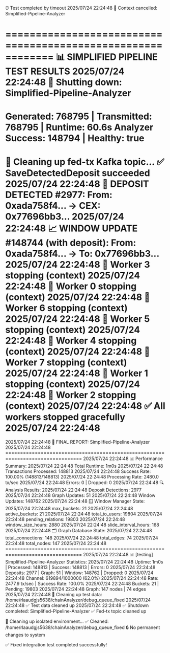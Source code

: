   ⏰ Test completed by timeout
2025/07/24 22:24:48 🛑 Context cancelled: Simplified-Pipeline-Analyzer

============================================================
📊 SIMPLIFIED PIPELINE TEST RESULTS
2025/07/24 22:24:48 🔄 Shutting down: Simplified-Pipeline-Analyzer
============================================================
Generated: 768795 | Transmitted: 768795 | Runtime: 60.6s
Analyzer Success: 148794 | Healthy: true
============================================================
🧹 Cleaning up fed-tx Kafka topic...
   ✅ SaveDetectedDeposit succeeded
2025/07/24 22:24:48 🎯 DEPOSIT DETECTED #2977: From: 0xada758f4... → CEX: 0x77696bb3...
2025/07/24 22:24:48 📈 WINDOW UPDATE #148744 (with deposit): From: 0xada758f4... → To: 0x77696bb3...
2025/07/24 22:24:48 🔧 Worker 3 stopping (context)
2025/07/24 22:24:48 🔧 Worker 0 stopping (context)
2025/07/24 22:24:48 🔧 Worker 6 stopping (context)
2025/07/24 22:24:48 🔧 Worker 5 stopping (context)
2025/07/24 22:24:48 🔧 Worker 4 stopping (context)
2025/07/24 22:24:48 🔧 Worker 7 stopping (context)
2025/07/24 22:24:48 🔧 Worker 1 stopping (context)
2025/07/24 22:24:48 🔧 Worker 2 stopping (context)
2025/07/24 22:24:48 ✅ All workers stopped gracefully
2025/07/24 22:24:48 
================================================================================
2025/07/24 22:24:48 🎯 FINAL REPORT: Simplified-Pipeline-Analyzer
2025/07/24 22:24:48 ================================================================================
2025/07/24 22:24:48 📊 Performance Summary:
2025/07/24 22:24:48    Total Runtime: 1m0s
2025/07/24 22:24:48    Transactions Processed: 148813
2025/07/24 22:24:48    Success Rate: 100.00% (148813/148813)
2025/07/24 22:24:48    Processing Rate: 2480.0 tx/sec
2025/07/24 22:24:48    Errors: 0 | Dropped: 0
2025/07/24 22:24:48 
🔍 Analysis Results:
2025/07/24 22:24:48    Deposit Detections: 2977
2025/07/24 22:24:48    Graph Updates: 51
2025/07/24 22:24:48    Window Updates: 148762
2025/07/24 22:24:48 
🪟 Window Manager State:
2025/07/24 22:24:48    max_buckets: 21
2025/07/24 22:24:48    active_buckets: 21
2025/07/24 22:24:48    total_to_users: 19804
2025/07/24 22:24:48    pending_relations: 19803
2025/07/24 22:24:48    window_size_hours: 2880
2025/07/24 22:24:48    slide_interval_hours: 168
2025/07/24 22:24:48 
🗂️  Graph Database State:
2025/07/24 22:24:48    total_connections: 148
2025/07/24 22:24:48    total_edges: 74
2025/07/24 22:24:48    total_nodes: 147
2025/07/24 22:24:48 ================================================================================
2025/07/24 22:24:48 📊 [testing] Simplified-Pipeline-Analyzer Statistics:
2025/07/24 22:24:48    Uptime: 1m0s | Processed: 148813 | Success: 148813 | Errors: 0
2025/07/24 22:24:48    Deposits: 2977 | Graph: 51 | Window: 148762 | Dropped: 0
2025/07/24 22:24:48    Channel: 619894/1000000 (62.0%)
2025/07/24 22:24:48    Rate: 2477.9 tx/sec | Success Rate: 100.0%
2025/07/24 22:24:48    Buckets: 21 | Pending: 19803
2025/07/24 22:24:48    Graph: 147 nodes | 74 edges
2025/07/24 22:24:48 🧹 Cleaning up test data: /home/rlaaudgjs5638/chainAnalyzer/debug_queue_fixed
2025/07/24 22:24:48 ✅ Test data cleaned up
2025/07/24 22:24:48 ✅ Shutdown completed: Simplified-Pipeline-Analyzer
   ✅ Fed-tx topic cleaned up

🧹 Cleaning up isolated environment...
   ✅ Cleaned: /home/rlaaudgjs5638/chainAnalyzer/debug_queue_fixed
🔒 No permanent changes to system

✅ Fixed integration test completed successfully!
